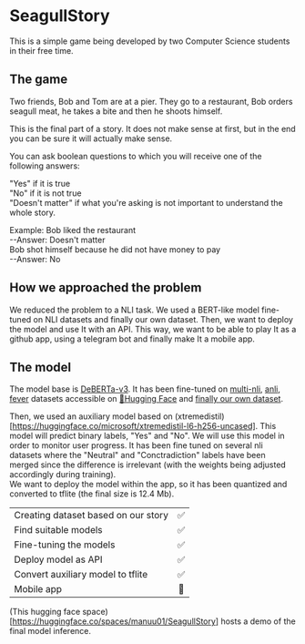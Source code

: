 # SeagullStory
This is a simple game being developed by two Computer Science students in their free time.

## The game
Two friends, Bob and Tom are at a pier. They go to a restaurant, Bob orders seagull meat, he takes a bite and then he shoots himself.  
  
This is the final part of a story. It does not make sense at first, but in the end you can be sure it will actually make sense.  
  
You can ask boolean questions to which you will receive one of the following answers: 
  
"Yes" if it is true  
"No" if it is not true  
"Doesn't matter" if what you're asking is not important to understand the whole story.  
  
Example: Bob liked the restaurant                                   
--Answer: Doesn't matter  
         Bob shot himself because he did not have money to pay      
         --Answer: No  
  
## How we approached the problem
We reduced the problem to a NLI task. We used a BERT-like model fine-tuned on NLI datasets and finally our own dataset. Then, we want to deploy the model 
and use It with an API. This way, we want to be able to play It as a github app, using a telegram bot and finally make It a mobile app.  

## The model
The model base is [DeBERTa-v3](https://huggingface.co/microsoft/deberta-v3-base). It has been fine-tuned on [multi-nli](https://huggingface.co/datasets/multi_nli), [anli](https://huggingface.co/datasets/anli), 
[fever](https://huggingface.co/datasets/fever) datasets accessible on [🤗Hugging Face](https://huggingface.co/) and [finally our own dataset](https://github.com/manuu1311/SeagullStory/tree/main/Training_data).  
  
Then, we used an auxiliary model based on (xtremedistil)[https://huggingface.co/microsoft/xtremedistil-l6-h256-uncased]. 
This model will predict binary labels, "Yes" and "No". We will use this model in order to monitor user progress. It has been fine tuned 
on several nli datasets where the "Neutral" and "Conctradiction" labels have been merged since the difference is irrelevant (with the weights being adjusted 
accordingly during training).  
We want to deploy the model within the app, so it has been quantized and converted to tflite (the final size is 12.4 Mb).

|                                                  |        |
| -------------------------------------------------|:------:|  
| Creating dataset based on our story              |   ✅    |  
| Find suitable models                             |   ✅    |  
| Fine-tuning the models                           |   ✅    |  
| Deploy model as API                              |   ✅    |  
| Convert auxiliary model to tflite                |   ✅    |  
| Mobile app                                       |   🔲    |  



(This hugging face space)[https://huggingface.co/spaces/manuu01/SeagullStory] hosts a demo of the final model inference.


